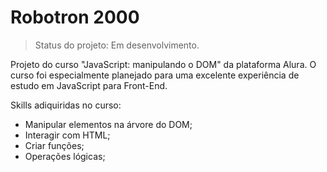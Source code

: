 # Robotron 2000

> Status do projeto: Em desenvolvimento.


Projeto do curso "JavaScript: manipulando o DOM" da plataforma Alura. O curso foi especialmente planejado para uma excelente experiência de estudo em JavaScript para Front-End.

Skills adiquiridas no curso: 

- Manipular elementos na árvore do DOM; 
- Interagir com HTML;
- Criar funções;
- Operações lógicas;
